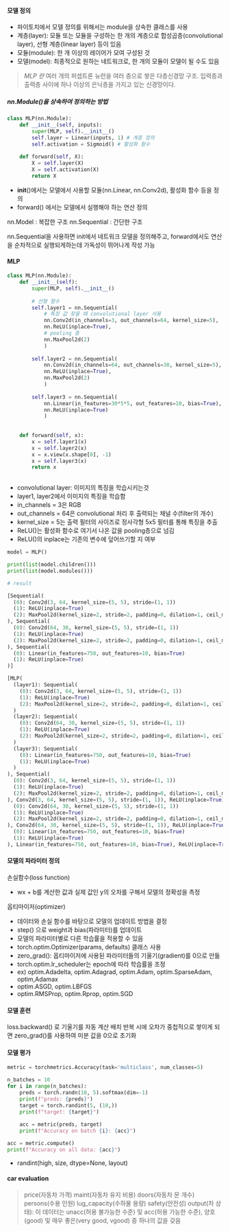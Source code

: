 
#### 모델 정의
- 파이토치에서 모델 정의를 위해서는 module을 상속한 클래스를 사용
- 계층(layer): 모듈 또는 모듈을 구성하는 한 개의 계층으로 합성곱층(convolutional layer), 선형 계층(linear layer) 등이 있음
- 모듈(module): 한 개 이상의 레이어가 모여 구성된 것
- 모델(model): 최종적으로 원하는 네트워크로, 한 개의 모듈이 모델이 될 수도 있음


>_MLP 란_ 여러 개의 퍼셉트론 뉴런을 여러 층으로 쌓은 다층신경망 구조. 입력층과 출력층 사이에 하나 이상의 은닉층을 가지고 있는 신경망이다.

##### nn.Module()을 상속하여 정의하는 방법
```python
class MLP(nn.Module):
    def __init__(self, inputs):
        super(MLP, self).__init__()
        self.layer = Linear(inputs, 1) # 계층 정의
        self.activation = Sigmoid() # 활성화 함수
        
    def forward(self, X):
        X = self.layer(X)
        X = self.activation(X)
        return X
```

- __init__()에서는 모델에서 사용할 모듈(nn.Linear, nn.Conv2d), 활성화 함수 등을 정의
- forward() 에서는 모델에서 실행해야 하는 연산 정의

nn.Model : 복잡한 구조
nn.Sequential : 간단한 구조

nn.Sequential을 사용하면 init에서 네트워크 모델을 정의해주고, forward에서도 연산을 순차적으로 실행되게하는데 가독성이 뛰어나게 작성 가능


#### MLP

```python
class MLP(nn.Module):
    def __init__(self):
        super(MLP, self).__init__()
        
        # 선형 함수
        self.layer1 = nn.Sequential(
            # 특징 값 찾을 때 convolutional layer 사용
            nn.Conv2d(in_channels=3, out_channels=64, kernel_size=5),
            nn.ReLU(inplace=True),
            # pooling 층
            nn.MaxPool2d(2)
            )
        
        self.layer2 = nn.Sequential(
            nn.Conv2d(in_channels=64, out_channels=30, kernel_size=5),
            nn.ReLU(inplace=True),
            nn.MaxPool2d(2)
            )
        
        self.layer3 = nn.Sequential(
            nn.Linear(in_features=30*5*5, out_features=10, bias=True),
            nn.ReLU(inplace=True)
            )
        
    
    def forward(self, x):
        x = self.layer1(x)
        x = self.layer2(x)
        x = x.view(x.shape[0], -1)
        x = self.layer3(x)
        return x
    
```

- convolutional layer: 이미지의 특징을 학습시키는것
- layer1, layer2에서 이미지의 특징을 학습함
- in_channels = 3은 RGB
- out_channels = 64은 convolutional 처리 후 출력되는 채널 수(filter의 개수)
- kernel_size = 5는 출력 필터의 사이즈로 정사각형 5x5 필터를 통해 특징을 추출
- ReLU()는 활성화 함수로 여기서 나온 값을 pooling층으로 넘김
- ReLU()의 inplace는 기존의 변수에 덮어쓰기할 지 여부


```python
model = MLP()

print(list(model.children()))
print(list(model.modules()))

# result

[Sequential(
  (0): Conv2d(3, 64, kernel_size=(5, 5), stride=(1, 1))
  (1): ReLU(inplace=True)
  (2): MaxPool2d(kernel_size=2, stride=2, padding=0, dilation=1, ceil_mode=False)
), Sequential(
  (0): Conv2d(64, 30, kernel_size=(5, 5), stride=(1, 1))
  (1): ReLU(inplace=True)
  (2): MaxPool2d(kernel_size=2, stride=2, padding=0, dilation=1, ceil_mode=False)
), Sequential(
  (0): Linear(in_features=750, out_features=10, bias=True)
  (1): ReLU(inplace=True)
)]

[MLP(
  (layer1): Sequential(
    (0): Conv2d(3, 64, kernel_size=(5, 5), stride=(1, 1))
    (1): ReLU(inplace=True)
    (2): MaxPool2d(kernel_size=2, stride=2, padding=0, dilation=1, ceil_mode=False)
  )
  (layer2): Sequential(
    (0): Conv2d(64, 30, kernel_size=(5, 5), stride=(1, 1))
    (1): ReLU(inplace=True)
    (2): MaxPool2d(kernel_size=2, stride=2, padding=0, dilation=1, ceil_mode=False)
  )
  (layer3): Sequential(
    (0): Linear(in_features=750, out_features=10, bias=True)
    (1): ReLU(inplace=True)
  )
), Sequential(
  (0): Conv2d(3, 64, kernel_size=(5, 5), stride=(1, 1))
  (1): ReLU(inplace=True)
  (2): MaxPool2d(kernel_size=2, stride=2, padding=0, dilation=1, ceil_mode=False)
), Conv2d(3, 64, kernel_size=(5, 5), stride=(1, 1)), ReLU(inplace=True), MaxPool2d(kernel_size=2, stride=2, padding=0, dilation=1, ceil_mode=False), Sequential(
  (0): Conv2d(64, 30, kernel_size=(5, 5), stride=(1, 1))
  (1): ReLU(inplace=True)
  (2): MaxPool2d(kernel_size=2, stride=2, padding=0, dilation=1, ceil_mode=False)
), Conv2d(64, 30, kernel_size=(5, 5), stride=(1, 1)), ReLU(inplace=True), MaxPool2d(kernel_size=2, stride=2, padding=0, dilation=1, ceil_mode=False), Sequential(
  (0): Linear(in_features=750, out_features=10, bias=True)
  (1): ReLU(inplace=True)
), Linear(in_features=750, out_features=10, bias=True), ReLU(inplace=True)]
```


#### 모델의 파라미터 정의

손실함수(loss function)
- wx + b를 계산한 값과 실제 값인 y의 오차를 구해서 모델의 정확성을 측정

옵티마이저(optimizer)
- 데이터와 손실 함수를 바탕으로 모델의 업데이트 방법을 결정
- step() 으로 weight과 bias(파라미터)를 업데이트
- 모델의 파라미터별로 다른 학습률을 적용할 수 있음
- torch.optim.Optimizer(params, defaults) 클래스 사용
- zero_grad(): 옵티마이저에 사용된 파라미터들의 기울기(gradient)를 0으로 만듦
- torch.optim.lr_scheduler는 epoch에 따라 학습률을 조정
- ex) optim.Adadelta, optim.Adagrad, optim.Adam, optim.SparseAdam, optim,Adamax
- optim.ASGD, optim.LBFGS
- optim.RMSProp, optim.Rprop, optim.SGD

#### 모델 훈련
loss.backward() 로 기울기를 자동 계산
배치 반복 시에 오차가 중첩적으로 쌓이게 되면 zero_grad()를 사용하여 미분 값을 0으로 초기화


#### 모델 평가

```python
metric = torchmetrics.Accuracy(task='multiclass', num_classes=5)

n_batches = 10
for i in range(n_batches):
    preds = torch.randn(10, 5).softmax(dim=-1)
    print(f"preds: {preds}")
    target = torch.randint(5, (10,))
    print(f"target: {target}")
    
    acc = metric(preds, target)
    print(f"Accuracy on batch {i}: {acc}")

acc = metric.compute()
print(f"Accuracy on all data: {acc}")
```

- randint(high, size, dtype=None, layout)


#### car evaluation

> price(자동차 가격)
> maint(자동차 유지 비용)
> doors(자동차 문 개수)
> persons(수용 인원)
> lug_capacity(수하물 용량)
> safety(안전성)
> output(차 상태): 이 데이터는 unacc(허용 불가능한 수준) 및 acc(허용 가능한 수준),
> 양호(good) 및 매우 좋은(very good, vgood) 중 하나의 값을 갖음



